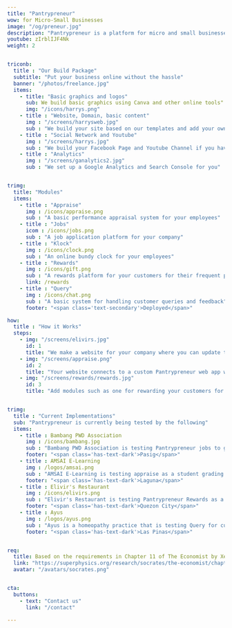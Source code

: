 ```yaml
---
title: "Pantrypreneur"
wow: for Micro-Small Businesses
image: "/og/preneur.jpg"
description: "Pantrypreneur is a platform for micro and small businesses for digitalizing common business tasks. It is part of our Build Package which jumpstarts your digital transformation"
youtube: zIrblIJF4Nk
weight: 2


triconb:
  title : "Our Build Package"
  subtitle: "Put your business online without the hassle"
  banner: "/photos/freelance.jpg"
  items:
    - title: "Basic graphics and logos"
      sub: We build basic graphics using Canva and other online tools"
      img: "/icons/harrys.png"
    - title : "Website, Domain, basic content"
      img : "/screens/harrysweb.jpg"
      sub : "We build your site based on our templates and add your own original content, optimized for search engines"
    - title : "Social Network and Youtube"
      img : "/screens/harrys.jpg"
      sub : "We build your Facebook Page and Youtube Channel if you haven't done them yet"
    - title : "Analytics"
      img : "/screens/ganalytics2.jpg"
      sub : "We set up a Google Analytics and Search Console for you"


trimg:
  title: "Modules"
  items:
    - title : "Appraise"
      img : /icons/appraise.png
      sub : "A basic performance appraisal system for your employees"
    - title : "Jobs"
      icom : /icons/jobs.png
      sub : "A job application platform for your company"
    - title : "Klock"
      img : /icons/clock.png
      sub : "An online bundy clock for your employees"
    - title : "Rewards"
      img : /icons/gift.png
      sub : "A rewards platform for your customers for their frequent purchases"
      link: /rewards
    - title : "Query"
      img : /icons/chat.png
      sub : "A basic system for handling customer queries and feedback"
      footer: "<span class='text-secondary'>Deployed</span>"

how:
  title : "How it Works"
  steps:
    - img: "/screens/elivirs.jpg"
      id: 1
      title: "We make a website for your company where you can update the details by yourself via Github. The website allows customers to enter their queries"  
    - img: "/screens/appraise.png"
      id: 2
      title: "Your website connects to a custom Pantrypreneur web app where you can view the customer queries or orders. It will allow you to record staff attendance using a Klock Module, as well as to appraise them through an Appraise Module"
    - img: "/screens/rewards/rewards.jpg"
      id: 3
      title: "Add modules such as one for rewarding your customers for their repeat purchases"


trimg:
  title : "Current Implementations"
  sub: "Pantrypreneur is currently being tested by the following"
  items:
    - title : Bambang PWD Association
      img : /icons/bambang.jpg
      sub : "Bambang PWD Association is testing Pantrypreneur jobs to get jobs for disabled people"
      footer: "<span class='has-text-dark'>Pasig</span>"
    - title : AMSAI E-Learning
      img : /logos/amsai.png
      sub : "AMSAI E-Learning is testing appraise as a student grading system"
      footer: "<span class='has-text-dark'>Laguna</span>"
    - title : Elivir's Restaurant
      img : /icons/elivirs.png
      sub : "Elivir's Restaurant is testing Pantrypreneur Rewards as a Loyalty system"
      footer: "<span class='has-text-dark'>Quezon City</span>"      
    - title : Ayus
      img : /logos/ayus.png
      sub : "Ayus is a homeopathy practice that is testing Query for customer queries"
      footer: "<span class='has-text-dark'>Las Pinas</span>"


req:
  title: Based on the requirements in Chapter 11 of The Economist by Xenophon
  link: "https://superphysics.org/research/socrates/the-economist/chapter-11"
  avatar: "/avatars/socrates.png"


cta:
  buttons:
    - text: "Contact us"
      link: "/contact"

---
```

